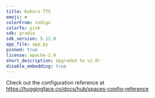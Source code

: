 ```yaml
---
title: Kokoro TTS
emoji: ❤️
colorFrom: indigo
colorTo: pink
sdk: gradio
sdk_version: 5.12.0
app_file: app.py
pinned: true
license: apache-2.0
short_description: Upgraded to v1.0!
disable_embedding: true
---
```


Check out the configuration reference at https://huggingface.co/docs/hub/spaces-config-reference